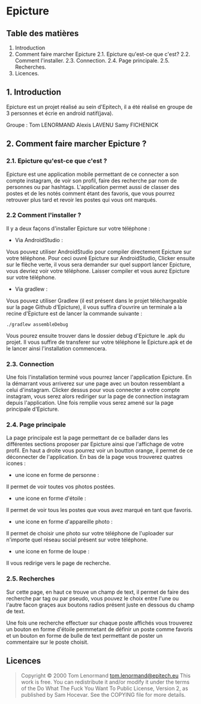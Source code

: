 # Epicture

## Table des matières

1. Introduction
2. Comment faire marcher Epicture
2.1. Epicture qu'est-ce que c'est?
2.2. Comment l'installer.
2.3. Connection.
2.4. Page principale.
2.5. Recherches.
3. Licences.

##  1. Introduction

Epicture est un projet réalisé au sein d'Epitech, il a été réalisé en groupe de 3 personnes et écrie en android natif(java).

Groupe :
Tom LENORMAND
Alexis LAVENU
Samy FICHENICK

## 2. Comment faire marcher Epicture ?
### 2.1. Epicture qu'est-ce que c'est ?

Epicture est une application mobile permettant de ce connecter a son compte instagram, de voir son profil, faire des recherche par nom de personnes ou par hashtags. L'application permet aussi de classer des postes et de les notés comment étant des favoris, que vous pourrez retrouver plus tard et revoir les postes qui vous ont marqués.

### 2.2 Comment l'installer ?

Il y a deux façons d'installer Epicture sur votre téléphone :
* Via AndroidStudio :

Vous pouvez utiliser AndroidStudio pour compiler directement Epicture sur votre téléphone. Pour ceci ouvré Epicture sur AndroidStudio, Clicker ensuite sur le flèche verte, il vous sera demander sur quel support lancer Epicture, vous devriez voir votre téléphone. Laisser compiler et vous aurez Epicture sur votre téléphone.

* Via gradlew :

Vous pouvez utiliser Gradlew (il est présent dans le projet téléchargeable sur la page Github d'Epicture), il vous suffira d'ouvrire un terminale a la recine d'Epicture est de lancer la commande suivante :

`./gradlew assembleDebug `

Vous pourez ensuite trouver dans le dossier debug d'Epicture le .apk du projet.
Il vous suffire de transferer sur votre téléphone le Epicture.apk et de le lancer ainsi l'installation commencera.

### 2.3. Connection

Une fois l'installation terminé vous pourrez lancer l'application Epicture. En la démarrant vous arriverez sur une page avec un bouton ressemblant a celui d'instagram.
Clicker dessus pour vous connecter a votre compte instagram, vous serez alors rediriger sur la page de connection instagram depuis l'application.
Une fois remplie vous serez amené sur la page principale d'Epicture.

### 2.4. Page principale

La page principale est la page permettant de ce ballader dans les différentes sections proposer par Epicture ainsi que l'affichage de votre profil.
En haut a droite vous pourrez voir un boutton orange, il permet de ce déconnecter de l'application.
En bas de la page vous trouverez quatres icones :

* une icone en forme de personne :

Il permet de voir toutes vos photos postées.

* une icone en forme d'étoile :

Il permet de voir tous les postes que vous avez marqué en tant que favoris.

* une icone en forme d'appareille photo :

Il permet de choisir une photo sur votre téléphone de l'uploader sur n'importe quel réseau social présent sur votre téléphone.

* une icone en forme de loupe :

Il vous redirige vers le page de recherche.

### 2.5. Recherches

Sur cette page, en haut ce trouve un champ de text, il permet de faire des recherche par tag ou par pseudo, vous pouvez le choix entre l'une ou l'autre facon graçes aux boutons radios présent juste en dessous du champ de text.

Une fois une recherche effectuer sur chaque poste affichés vous trouverez un bouton en forme d'étoile permmetant de définir un poste comme favoris et un bouton en forme de bulle de text permettant de poster un commentaire sur le poste choisit.

## Licences

>Copyright © 2000 Tom Lenormand <tom.lenormand@epitech.eu>
>This work is free. You can redistribute it and/or modify it under the
>terms of the Do What The Fuck You Want To Public License, Version 2,
>as published by Sam Hocevar. See the COPYING file for more details.